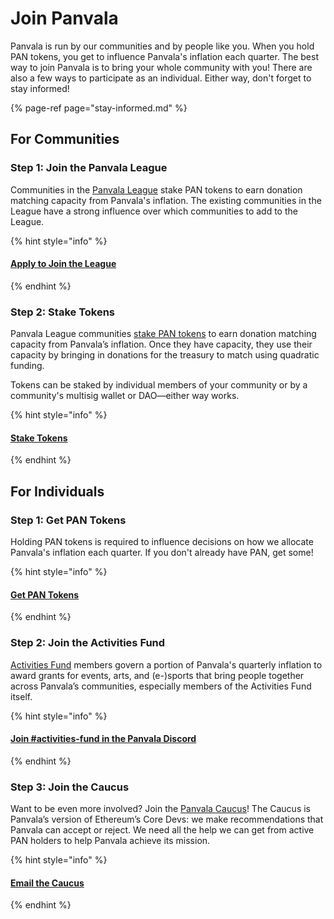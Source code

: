 # Join Panvala

Panvala is run by our communities and by people like you. When you hold PAN tokens, you get to influence Panvala's inflation each quarter. The best way to join Panvala is to bring your whole community with you! There are also a few ways to participate as an individual. Either way, don't forget to stay informed!

{% page-ref page="stay-informed.md" %}

## For Communities

### **Step 1: Join the Panvala League**

Communities in the [Panvala League](governance/panvala-league/) stake PAN tokens to earn donation matching capacity from Panvala's inflation. The existing communities in the League have a strong influence over which communities to add to the League.

{% hint style="info" %}
#### [Apply to Join the League](mailto:caucus@panvala.com?subject=We%20want%20to%20join%20the%20Panvala%20League!)
{% endhint %}

### Step 2: Stake Tokens

Panvala League communities [stake PAN tokens](the-pan-token/staking-pan.md) to earn donation matching capacity from Panvala’s inflation. Once they have capacity, they use their capacity by bringing in donations for the treasury to match using quadratic funding.

Tokens can be staked by individual members of your community or by a community's multisig wallet or DAO—either way works.

{% hint style="info" %}
#### [Stake Tokens](https://panvala.com/staking)
{% endhint %}

## For Individuals

### Step 1: Get PAN Tokens

Holding PAN tokens is required to influence decisions on how we allocate Panvala's inflation each quarter. If you don't already have PAN, get some!

{% hint style="info" %}
#### [Get PAN Tokens](https://app.uniswap.org/#/swap?outputCurrency=0xd56dac73a4d6766464b38ec6d91eb45ce7457c44)
{% endhint %}

### Step 2: Join the Activities Fund

[Activities Fund](governance/activities-fund.md) members govern a portion of Panvala's quarterly inflation to award grants for events, arts, and \(e-\)sports that bring people together across Panvala’s communities, especially members of the Activities Fund itself.

{% hint style="info" %}
#### [Join \#activities-fund in the Panvala Discord](https://discord.gg/yZmYZbf)
{% endhint %}

### Step 3: Join the Caucus

Want to be even more involved? Join the [Panvala Caucus](governance/panvala-caucus.md)! The Caucus is Panvala’s version of Ethereum’s Core Devs: we make recommendations that Panvala can accept or reject. We need all the help we can get from active PAN holders to help Panvala achieve its mission.

{% hint style="info" %}
#### [Email the Caucus](mailto:caucus@panvala.com?subject=I%20want%20to%20join%20the%20Panvala%20Caucus!)
{% endhint %}

